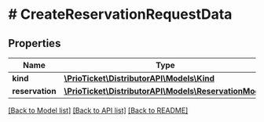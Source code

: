 # # CreateReservationRequestData

## Properties

Name | Type | Description | Notes
------------ | ------------- | ------------- | -------------
**kind** | [**\PrioTicket\DistributorAPI\Models\Kind**](Kind.md) |  |
**reservation** | [**\PrioTicket\DistributorAPI\Models\ReservationModel**](ReservationModel.md) |  |

[[Back to Model list]](../../README.md#models) [[Back to API list]](../../README.md#endpoints) [[Back to README]](../../README.md)
